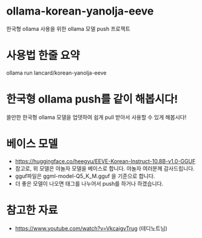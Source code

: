 # ollama-korean-yanolja-eeve
한국형 ollama 사용을 위한 ollama 모델 push 프로젝트

# 사용법 한줄 요약
ollama run lancard/korean-yanolja-eeve

# 한국형 ollama push를 같이 해봅시다!
쓸만한 한국형 ollama 모델을 업뎃하여 쉽게 pull 받아서 사용할 수 있게 해봅시다!

# 베이스 모델
- https://huggingface.co/heegyu/EEVE-Korean-Instruct-10.8B-v1.0-GGUF
- 참고로, 위 모델은 야놀자 모델을 베이스로 합니다. 야놀자 여러분께 감사드립니다.
- gguf파일은 ggml-model-Q5_K_M.gguf 을 기준으로 합니다.
- 더 좋은 모델이 나오면 태그를 나누어서 push를 하거나 하겠습니다.

# 참고한 자료
- https://www.youtube.com/watch?v=VkcaigvTrug (테디노트님)
